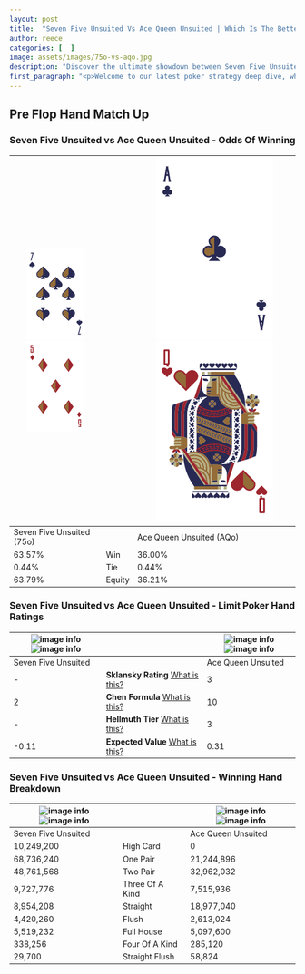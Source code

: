 ```yaml
---
layout: post
title:  "Seven Five Unsuited Vs Ace Queen Unsuited | Which Is The Better Hand In Poker? A Complete Guide"
author: reece
categories: [  ]
image: assets/images/75o-vs-aqo.jpg
description: "Discover the ultimate showdown between Seven Five Unsuited and Ace Queen Unsuited in poker! Uncover the odds, strategies, and scenarios where one hand triumphs over the other. Get ready to up your poker game with this thrilling analysis."
first_paragraph: "<p>Welcome to our latest poker strategy deep dive, where we're pitting two distinct hands against each other in a high-stakes showdown: Seven Five Unsuited vs Ace Queen Unsuited.</p><p>In the dynamic world of poker, every decision counts, and knowing which hand holds the upper hand is key to your success at the table.</p><p>In this article, we'll dissect these two hands, explore the scenarios where one dominates the other, and equip you with the knowledge to make strategic choices that can tip the odds in your favor.</p><p>Get ready to unravel the intriguing dynamics of these poker hands and elevate your game to new heights.</p>"
---
```




[comment]: # (sp0)

## Pre Flop Hand Match Up

<div class="table hand-ratings" markdown="1"> 



### Seven Five Unsuited vs Ace Queen Unsuited - Odds Of Winning


    
| ![image info](assets/images/hand1/7.png) ![image info](assets/images/hand1/5o.png) |  | ![image info](assets/images/hand2/a.png) ![image info](assets/images/hand2/qo.png) |
| -------- | -------- | -------- |
| Seven Five Unsuited (75o) |  | Ace Queen Unsuited (AQo) |
| 63.57% | Win | 36.00% |
| 0.44% | Tie | 0.44% |
| 63.79% | Equity | 36.21% |




[comment]: # (sp1)



### Seven Five Unsuited vs Ace Queen Unsuited - Limit Poker Hand Ratings


    
| ![image info](https://www.riverpairs.com/assets/images/hand1/7.png) ![image info](https://www.riverpairs.com/assets/images/hand1/5o.png) |  | ![image info](https://www.riverpairs.com/assets/images/hand2/a.png) ![image info](https://www.riverpairs.com/assets/images/hand2/qo.png) |
| -------- | -------- | -------- |
| Seven Five Unsuited |  | Ace Queen Unsuited |
| - | **Sklansky Rating** [What is this?](/sklansky-rating-explained) | 3 |
| 2 | **Chen Formula** [What is this?](/chen-formula-explained) | 10 |
| - | **Hellmuth Tier** [What is this?](/Hellmuth-tier-explained) | 3 |
| -0.11 | **Expected Value** [What is this?](/expected-value-explained) | 0.31 |




[comment]: # (sp2)



### Seven Five Unsuited vs Ace Queen Unsuited - Winning Hand Breakdown


    
| ![image info](https://www.riverpairs.com/assets/images/hand1/7.png) ![image info](https://www.riverpairs.com/assets/images/hand1/5o.png) |  | ![image info](https://www.riverpairs.com/assets/images/hand2/a.png) ![image info](https://www.riverpairs.com/assets/images/hand2/qo.png) |
| -------- | -------- | -------- |
| Seven Five Unsuited |  | Ace Queen Unsuited |
| 10,249,200 | High Card | 0 |
| 68,736,240 | One Pair | 21,244,896 |
| 48,761,568 | Two Pair | 32,962,032 |
| 9,727,776 | Three Of A Kind | 7,515,936 |
| 8,954,208 | Straight | 18,977,040 |
| 4,420,260 | Flush | 2,613,024 |
| 5,519,232 | Full House | 5,097,600 |
| 338,256 | Four Of A Kind | 285,120 |
| 29,700 | Straight Flush | 58,824 |




[comment]: # (sp3)



</div>

[comment]: # (sp4)



[comment]: # (sp5)

